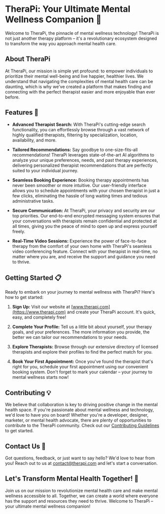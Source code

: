 # TheraPi: Your Ultimate Mental Wellness Companion 🌟

Welcome to TheraPi, the pinnacle of mental wellness technology! TheraPi is not just another therapy platform – it's a revolutionary ecosystem designed to transform the way you approach mental health care.

## About TheraPi

At TheraPi, our mission is simple yet profound: to empower individuals to prioritize their mental well-being and live happier, healthier lives. We understand that navigating the complexities of mental health care can be daunting, which is why we've created a platform that makes finding and connecting with the perfect therapist easier and more enjoyable than ever before.

## Features 🚀

- **Advanced Therapist Search:** With TheraPi's cutting-edge search functionality, you can effortlessly browse through a vast network of highly qualified therapists, filtering by specialization, location, availability, and more.

- **Tailored Recommendations:** Say goodbye to one-size-fits-all recommendations! TheraPi leverages state-of-the-art AI algorithms to analyze your unique preferences, needs, and past therapy experiences, delivering personalized therapist recommendations that are perfectly suited to your individual journey.

- **Seamless Booking Experience:** Booking therapy appointments has never been smoother or more intuitive. Our user-friendly interface allows you to schedule appointments with your chosen therapist in just a few clicks, eliminating the hassle of long waiting times and tedious administrative tasks.

- **Secure Communication:** At TheraPi, your privacy and security are our top priorities. Our end-to-end encrypted messaging system ensures that your conversations with therapists remain confidential and protected at all times, giving you the peace of mind to open up and express yourself freely.

- **Real-Time Video Sessions:** Experience the power of face-to-face therapy from the comfort of your own home with TheraPi's seamless video conferencing feature. Connect with your therapist in real-time, no matter where you are, and receive the support and guidance you need to thrive.

## Getting Started 📋

Ready to embark on your journey to mental wellness with TheraPi? Here's how to get started:

1. **Sign Up:** Visit our website at [www.therapi.com](https://www.therapi.com) and create your TheraPi account. It's quick, easy, and completely free!

2. **Complete Your Profile:** Tell us a little bit about yourself, your therapy goals, and your preferences. The more information you provide, the better we can tailor our recommendations to your needs.

3. **Explore Therapists:** Browse through our extensive directory of licensed therapists and explore their profiles to find the perfect match for you.

4. **Book Your First Appointment:** Once you've found the therapist that's right for you, schedule your first appointment using our convenient booking system. Don't forget to mark your calendar – your journey to mental wellness starts now!

## Contributing 💡

We believe that collaboration is key to driving positive change in the mental health space. If you're passionate about mental wellness and technology, we'd love to have you on board! Whether you're a developer, designer, marketer, or mental health advocate, there are plenty of opportunities to contribute to the TheraPi community. Check out our [Contributing Guidelines](CONTRIBUTING.md) to get started.

## Contact Us 📧

Got questions, feedback, or just want to say hello? We'd love to hear from you! Reach out to us at contact@therapi.com and let's start a conversation.

## Let's Transform Mental Health Together! 🌈

Join us on our mission to revolutionize mental health care and make mental wellness accessible to all. Together, we can create a world where everyone has the support and resources they need to thrive. Welcome to TheraPi – your ultimate mental wellness companion!
